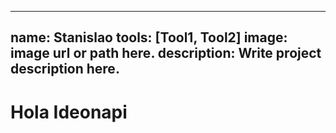  ---
 name: Stanislao
 tools: [Tool1, Tool2]
 image: image url or path here.
 description: Write project description here.
 ---
# Hola Ideonapi
